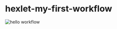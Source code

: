 # hexlet-my-first-workflow
![hello workflow](https://github.com/Pavel-Kr/hexlet-my-first-workflow/actions/workflows/hello.yml/badge.svg)
